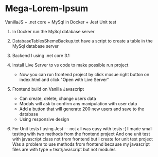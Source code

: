 # Mega-Lorem-Ipsum
VanillaJS + .net core + MySql in Docker + Jest Unit test
 
1. In Docker run the MySql database server 
2. DatabaseTablesShemeBackup.txt have a script to create a table in the MySql database server
 
3. Backend I using .net core 3.1

4. Install Live Server to vs code to make possible run project
    - Now you can run frontend project by click mosue right button on index.html and click "Open with Live Server"

5. Frontend build on Vanilla Javascript
    - Can create, delete, change users data
    - Modals will ask to confirm any manipulation with user data
    - Add a button that will generate 200 new users and save to the database
    - Using responsive design
 
6. For Unit tests I using Jest -- not all was easy with tests :( 
    I made small testing with two methods from the frontend project
    And one unit test with javascript class not from frontend but I create for unit test project
    Was a problem to use methods from frontend because my javascript files are with type = text/javascript but not modules
